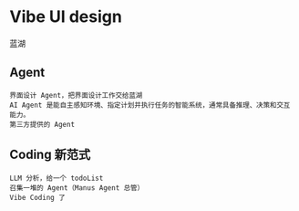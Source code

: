 # Vibe UI design
蓝湖

## Agent
    界面设计 Agent，把界面设计工作交给蓝湖
    AI Agent 是能自主感知环境、指定计划并执行任务的智能系统，通常具备推理、决策和交互能力。
    第三方提供的 Agent

## Coding 新范式
    LLM 分析，给一个 todoList
    召集一堆的 Agent（Manus Agent 总管）
    Vibe Coding 了